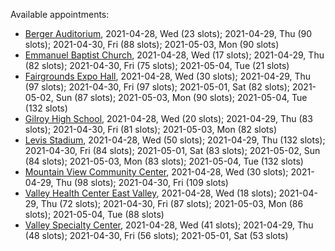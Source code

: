Available appointments:

* [Berger Auditorium](https://schedulecare.sccgov.org/mychartprd/SignupAndSchedule/EmbeddedSchedule?id=132694&vt=1277&dept=101064003), 2021-04-28, Wed (23 slots); 2021-04-29, Thu (90 slots); 2021-04-30, Fri (88 slots); 2021-05-03, Mon (90 slots)
* [Emmanuel Baptist Church](https://schedulecare.sccgov.org/mychartprd/SignupAndSchedule/EmbeddedSchedule?id=132871&vt=1277&dept=101064006), 2021-04-28, Wed (17 slots); 2021-04-29, Thu (82 slots); 2021-04-30, Fri (75 slots); 2021-05-04, Tue (21 slots)
* [Fairgrounds Expo Hall](https://schedulecare.sccgov.org/mychartprd/SignupAndSchedule/EmbeddedSchedule?id=132726&vt=1277&dept=101064002), 2021-04-28, Wed (30 slots); 2021-04-29, Thu (97 slots); 2021-04-30, Fri (97 slots); 2021-05-01, Sat (82 slots); 2021-05-02, Sun (87 slots); 2021-05-03, Mon (90 slots); 2021-05-04, Tue (132 slots)
* [Gilroy High School](https://schedulecare.sccgov.org/mychartprd/SignupAndSchedule/EmbeddedSchedule?id=132980&vt=1277&dept=101064008), 2021-04-28, Wed (20 slots); 2021-04-29, Thu (83 slots); 2021-04-30, Fri (81 slots); 2021-05-03, Mon (82 slots)
* [Levis Stadium](https://schedulecare.sccgov.org/mychartprd/SignupAndSchedule/EmbeddedSchedule?id=132723&vt=1277&dept=101064004), 2021-04-28, Wed (50 slots); 2021-04-29, Thu (132 slots); 2021-04-30, Fri (84 slots); 2021-05-01, Sat (83 slots); 2021-05-02, Sun (84 slots); 2021-05-03, Mon (83 slots); 2021-05-04, Tue (132 slots)
* [Mountain View Community Center](https://schedulecare.sccgov.org/mychartprd/SignupAndSchedule/EmbeddedSchedule?id=132472&vt=1277&dept=101064001), 2021-04-28, Wed (30 slots); 2021-04-29, Thu (98 slots); 2021-04-30, Fri (109 slots)
* [Valley Health Center East Valley](https://schedulecare.sccgov.org/mychartprd/SignupAndSchedule/EmbeddedSchedule?id=132268&vt=1277&dept=101064007), 2021-04-28, Wed (18 slots); 2021-04-29, Thu (72 slots); 2021-04-30, Fri (87 slots); 2021-05-03, Mon (86 slots); 2021-05-04, Tue (88 slots)
* [Valley Specialty Center](https://schedulecare.sccgov.org/mychartprd/SignupAndSchedule/EmbeddedSchedule?id=132277&vt=1277&dept=101001072), 2021-04-28, Wed (41 slots); 2021-04-29, Thu (48 slots); 2021-04-30, Fri (56 slots); 2021-05-01, Sat (53 slots)
